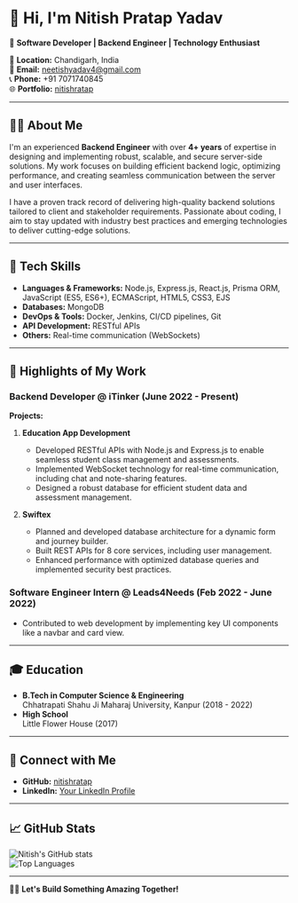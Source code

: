 # 👋 Hi, I'm Nitish Pratap Yadav

🚀 **Software Developer | Backend Engineer | Technology Enthusiast**

📍 **Location:** Chandigarh, India  
📧 **Email:** neetishyadav4@gmail.com  
📞 **Phone:** +91 7071740845  
🌐 **Portfolio:** [nitishratap](https://nitish-portfolio-rosy.vercel.app/)

---

## 👨‍💻 About Me

I'm an experienced **Backend Engineer** with over **4+ years** of expertise in designing and implementing robust, scalable, and secure server-side solutions. My work focuses on building efficient backend logic, optimizing performance, and creating seamless communication between the server and user interfaces.

I have a proven track record of delivering high-quality backend solutions tailored to client and stakeholder requirements. Passionate about coding, I aim to stay updated with industry best practices and emerging technologies to deliver cutting-edge solutions.

---

## 🔧 Tech Skills

- **Languages & Frameworks:** Node.js, Express.js, React.js, Prisma ORM, JavaScript (ES5, ES6+), ECMAScript, HTML5, CSS3, EJS
- **Databases:** MongoDB
- **DevOps & Tools:** Docker, Jenkins, CI/CD pipelines, Git
- **API Development:** RESTful APIs
- **Others:** Real-time communication (WebSockets)

---

## 🌟 Highlights of My Work

### **Backend Developer @ iTinker (June 2022 - Present)**  
**Projects:**  
1. **Education App Development**
   - Developed RESTful APIs with Node.js and Express.js to enable seamless student class management and assessments.
   - Implemented WebSocket technology for real-time communication, including chat and note-sharing features.
   - Designed a robust database for efficient student data and assessment management.

2. **Swiftex**
   - Planned and developed database architecture for a dynamic form and journey builder.
   - Built REST APIs for 8 core services, including user management.
   - Enhanced performance with optimized database queries and implemented security best practices.

### **Software Engineer Intern @ Leads4Needs (Feb 2022 - June 2022)**  
- Contributed to web development by implementing key UI components like a navbar and card view.

---

## 🎓 Education

- **B.Tech in Computer Science & Engineering**  
  Chhatrapati Shahu Ji Maharaj University, Kanpur (2018 - 2022)
- **High School**  
  Little Flower House (2017)

---

## 🔗 Connect with Me

- **GitHub:** [nitishratap](https://github.com/nitishratap)  
- **LinkedIn:** [Your LinkedIn Profile](https://www.linkedin.com/in/nitishpratap18/)  

---

## 📈 GitHub Stats

![Nitish's GitHub stats](https://github-readme-stats.vercel.app/api?username=nitishpratap&show_icons=true&theme=radical)  
![Top Languages](https://github-readme-stats.vercel.app/api/top-langs/?username=nitishpratap&layout=compact&theme=radical)

---

👨‍💻 **Let's Build Something Amazing Together!**

